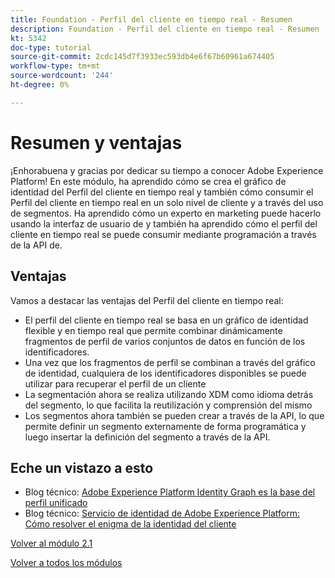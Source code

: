 ```yaml
---
title: Foundation - Perfil del cliente en tiempo real - Resumen
description: Foundation - Perfil del cliente en tiempo real - Resumen
kt: 5342
doc-type: tutorial
source-git-commit: 2cdc145d7f3933ec593db4e6f67b60961a674405
workflow-type: tm+mt
source-wordcount: '244'
ht-degree: 0%

---
```


# Resumen y ventajas

¡Enhorabuena y gracias por dedicar su tiempo a conocer Adobe Experience Platform!
En este módulo, ha aprendido cómo se crea el gráfico de identidad del Perfil del cliente en tiempo real y también cómo consumir el Perfil del cliente en tiempo real en un solo nivel de cliente y a través del uso de segmentos. Ha aprendido cómo un experto en marketing puede hacerlo usando la interfaz de usuario de y también ha aprendido cómo el perfil del cliente en tiempo real se puede consumir mediante programación a través de la API de.

## Ventajas

Vamos a destacar las ventajas del Perfil del cliente en tiempo real:

- El perfil del cliente en tiempo real se basa en un gráfico de identidad flexible y en tiempo real que permite combinar dinámicamente fragmentos de perfil de varios conjuntos de datos en función de los identificadores.
- Una vez que los fragmentos de perfil se combinan a través del gráfico de identidad, cualquiera de los identificadores disponibles se puede utilizar para recuperar el perfil de un cliente
- La segmentación ahora se realiza utilizando XDM como idioma detrás del segmento, lo que facilita la reutilización y comprensión del mismo
- Los segmentos ahora también se pueden crear a través de la API, lo que permite definir un segmento externamente de forma programática y luego insertar la definición del segmento a través de la API.

## Eche un vistazo a esto

- Blog técnico: [Adobe Experience Platform Identity Graph es la base del perfil unificado](https://medium.com/adobetech/adobe-experience-platform-identity-graph-is-the-foundation-for-the-unified-profile-e8435d26dce7)
- Blog técnico: [Servicio de identidad de Adobe Experience Platform: Cómo resolver el enigma de la identidad del cliente](https://medium.com/adobetech/adobe-experience-platforms-identity-service-how-to-solve-the-customer-identity-conundrum-f95e22d16ea9)

[Volver al módulo 2.1](./real-time-customer-profile.md)

[Volver a todos los módulos](../../../overview.md)
